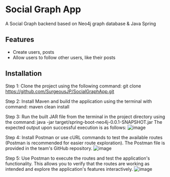 # Social Graph App

A Social Graph backend based on Neo4j graph database & Java Spring

## Features
- Create users, posts
- Allow users to follow other users, like their posts

## Installation
Step 1: Clone the project using the following command:
git clone https://github.com/SurgeousJP/SocialGraphApp.git

Step 2: Install Maven and build the application using the terminal with command:
maven clean install

Step 3: Run the built JAR file from the terminal in the project directory using the command:
java -jar target/spring-boot-neo4j-0.0.1-SNAPSHOT.jar
The expected output upon successful execution is as follows:
![image](https://github.com/user-attachments/assets/5c45ca89-ae71-4b37-abd5-9ffc35df2fff)

Step 4: Install Postman or use cURL commands to test the available routes (Postman is recommended for easier route exploration). The Postman file is provided in the team's GitHub repository.
![image](https://github.com/user-attachments/assets/9116f29e-e6d7-47d2-b997-c730225119e5)

Step 5: Use Postman to execute the routes and test the application's functionality. This allows you to verify that the routes are working as intended and explore the application's features interactively.
![image](https://github.com/user-attachments/assets/a32c460f-7428-4918-8313-dfe75dd563e4)
